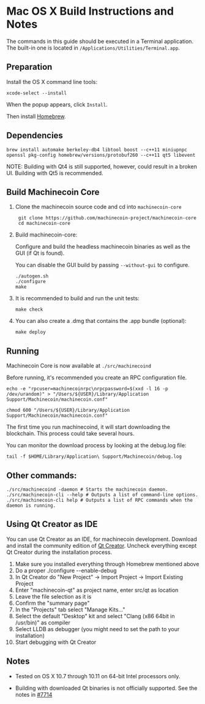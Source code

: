 Mac OS X Build Instructions and Notes
====================================
The commands in this guide should be executed in a Terminal application.
The built-in one is located in `/Applications/Utilities/Terminal.app`.

Preparation
-----------
Install the OS X command line tools:

`xcode-select --install`

When the popup appears, click `Install`.

Then install [Homebrew](http://brew.sh).

Dependencies
----------------------

    brew install automake berkeley-db4 libtool boost --c++11 miniupnpc openssl pkg-config homebrew/versions/protobuf260 --c++11 qt5 libevent

NOTE: Building with Qt4 is still supported, however, could result in a broken UI. Building with Qt5 is recommended.

Build Machinecoin Core
------------------------

1. Clone the machinecoin source code and cd into `machinecoin-core`

        git clone https://github.com/machinecoin-project/machinecoin-core
        cd machinecoin-core

2.  Build machinecoin-core:

    Configure and build the headless machinecoin binaries as well as the GUI (if Qt is found).

    You can disable the GUI build by passing `--without-gui` to configure.

        ./autogen.sh
        ./configure
        make

3.  It is recommended to build and run the unit tests:

        make check

4.  You can also create a .dmg that contains the .app bundle (optional):

        make deploy

Running
-------

Machinecoin Core is now available at `./src/machinecoind`

Before running, it's recommended you create an RPC configuration file.

    echo -e "rpcuser=machinecoinrpc\nrpcpassword=$(xxd -l 16 -p /dev/urandom)" > "/Users/${USER}/Library/Application Support/Machinecoin/machinecoin.conf"

    chmod 600 "/Users/${USER}/Library/Application Support/Machinecoin/machinecoin.conf"

The first time you run machinecoind, it will start downloading the blockchain. This process could take several hours.

You can monitor the download process by looking at the debug.log file:

    tail -f $HOME/Library/Application\ Support/Machinecoin/debug.log

Other commands:
-------

    ./src/machinecoind -daemon # Starts the machinecoin daemon.
    ./src/machinecoin-cli --help # Outputs a list of command-line options.
    ./src/machinecoin-cli help # Outputs a list of RPC commands when the daemon is running.

Using Qt Creator as IDE
------------------------
You can use Qt Creator as an IDE, for machinecoin development.
Download and install the community edition of [Qt Creator](https://www.qt.io/download/).
Uncheck everything except Qt Creator during the installation process.

1. Make sure you installed everything through Homebrew mentioned above
2. Do a proper ./configure --enable-debug
3. In Qt Creator do "New Project" -> Import Project -> Import Existing Project
4. Enter "machinecoin-qt" as project name, enter src/qt as location
5. Leave the file selection as it is
6. Confirm the "summary page"
7. In the "Projects" tab select "Manage Kits..."
8. Select the default "Desktop" kit and select "Clang (x86 64bit in /usr/bin)" as compiler
9. Select LLDB as debugger (you might need to set the path to your installation)
10. Start debugging with Qt Creator

Notes
-----

* Tested on OS X 10.7 through 10.11 on 64-bit Intel processors only.

* Building with downloaded Qt binaries is not officially supported. See the notes in [#7714](https://github.com/machinecoin-project/machinecoin-core/issues/7714)
